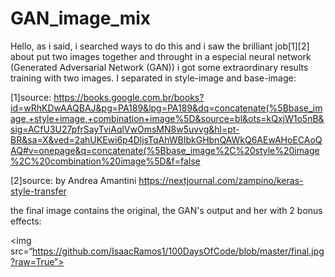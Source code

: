 # GAN_image_mix

Hello, as i said, i searched ways to do this and i saw the brilliant job[1][2] about put two images together and throught in a especial neural network (Generated Adversarial Network (GAN)) i got some extraordinary results training with two images. I separated in style-image and base-image:

[1]source: https://books.google.com.br/books?id=wRhKDwAAQBAJ&pg=PA189&lpg=PA189&dq=concatenate(%5Bbase_image,+style+image,+combination+image%5D&source=bl&ots=kQxjW1o5nB&sig=ACfU3U27pfrSayTviAqlVwOmsMN8w5uvvg&hl=pt-BR&sa=X&ved=2ahUKEwi6p4DljsTqAhWBIbkGHbnQAWkQ6AEwAHoECAoQAQ#v=onepage&q=concatenate(%5Bbase_image%2C%20style%20image%2C%20combination%20image%5D&f=false

[2]source: by Andrea Amantini https://nextjournal.com/zampino/keras-style-transfer

the final image contains the original, the GAN's output and her with 2 bonus effects:

<img src=“https://github.com/IsaacRamos1/100DaysOfCode/blob/master/final.jpg?raw=True”>


























